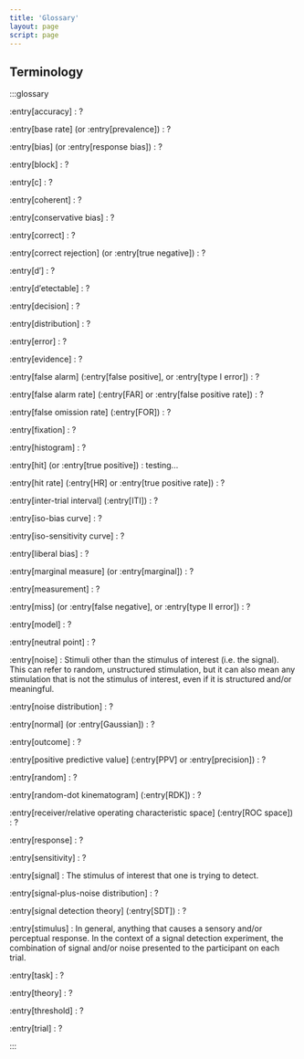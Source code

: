 ```yaml
---
title: 'Glossary'
layout: page
script: page
---
```


## Terminology

:::glossary

:entry[accuracy]
: ?

:entry[base rate] (or :entry[prevalence])
: ?

:entry[bias] (or :entry[response bias])
: ?

:entry[block]
: ?

:entry[<span class="math-var">c</span>]
: ?

:entry[coherent]
: ?

:entry[conservative bias]
: ?

:entry[correct]
: ?

:entry[correct rejection] (or :entry[true negative])
: ?

:entry[<span class="math-var">d′</span>]
: ?

:entry[<span class="math-var">d′</span>ete<span class="math-var">c</span>table]
: ?

:entry[decision]
: ?

:entry[distribution]
: ?

:entry[error]
: ?

:entry[evidence]
: ?

:entry[false alarm] (:entry[false positive], or :entry[type I error])
: ?

:entry[false alarm rate] (:entry[FAR] or :entry[false positive rate])
: ?

:entry[false omission rate] (:entry[FOR])
: ?

:entry[fixation]
: ?

:entry[histogram]
: ?

:entry[hit] (or :entry[true positive])
: testing...

:entry[hit rate] (:entry[HR] or :entry[true positive rate])
: ?

:entry[inter-trial interval] (:entry[ITI])
: ?

:entry[iso-bias curve]
: ?

:entry[iso-sensitivity curve]
: ?

:entry[liberal bias]
: ?

:entry[marginal measure] (or :entry[marginal])
: ?

:entry[measurement]
: ?

:entry[miss] (or :entry[false negative], or :entry[type II error])
: ?

:entry[model]
: ?

:entry[neutral point]
: ?

:entry[noise]
: Stimuli other than the stimulus of interest (i.e. the signal). This can refer to random,
unstructured stimulation, but it can also mean any stimulation that is not the stimulus of interest,
even if it is structured and/or meaningful.

:entry[noise distribution]
: ?

:entry[normal] (or :entry[Gaussian])
: ?

:entry[outcome]
: ?

:entry[positive predictive value] (:entry[PPV] or :entry[precision])
: ?

:entry[random]
: ?

:entry[random-dot kinematogram] (:entry[RDK])
: ?

:entry[receiver/relative operating characteristic space] (:entry[ROC space])
: ?

:entry[response]
: ?

:entry[sensitivity]
: ?

:entry[signal]
: The stimulus of interest that one is trying to detect.

:entry[signal-plus-noise distribution]
: ?

:entry[signal detection theory] (:entry[SDT])
: ?

:entry[stimulus]
: In general, anything that causes a sensory and/or perceptual response. In the context of a
  signal detection experiment, the combination of signal and/or noise presented to the participant
  on each trial.

:entry[task]
: ?

:entry[theory]
: ?

:entry[threshold]
: ?

:entry[trial]
: ?

:::
